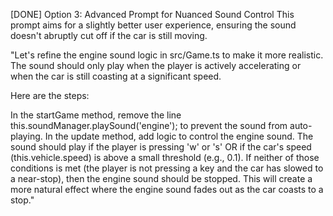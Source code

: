 [DONE] Option 3: Advanced Prompt for Nuanced Sound Control
This prompt aims for a slightly better user experience, ensuring the sound doesn't abruptly cut off if the car is still moving.

"Let's refine the engine sound logic in src/Game.ts to make it more realistic. The sound should only play when the player is actively accelerating or when the car is still coasting at a significant speed.

Here are the steps:

In the startGame method, remove the line this.soundManager.playSound('engine'); to prevent the sound from auto-playing.
In the update method, add logic to control the engine sound. The sound should play if the player is pressing 'w' or 's' OR if the car's speed (this.vehicle.speed) is above a small threshold (e.g., 0.1).
If neither of those conditions is met (the player is not pressing a key and the car has slowed to a near-stop), then the engine sound should be stopped.
This will create a more natural effect where the engine sound fades out as the car coasts to a stop." 